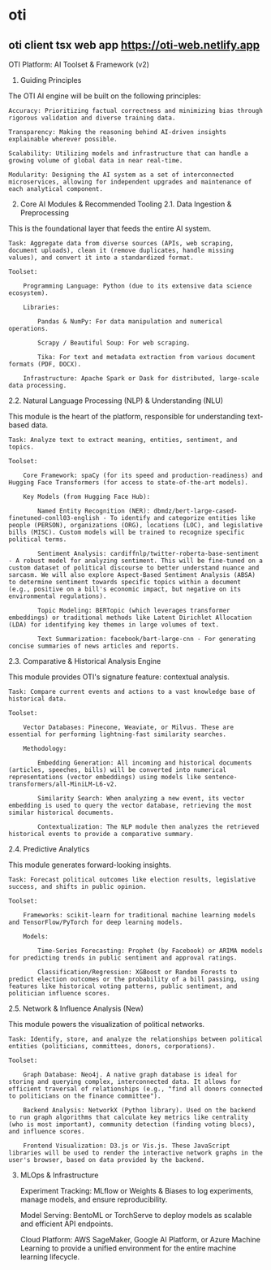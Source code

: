 # oti
oti client tsx web app
https://oti-web.netlify.app
---
OTI Platform: AI Toolset & Framework (v2)
1. Guiding Principles

The OTI AI engine will be built on the following principles:

    Accuracy: Prioritizing factual correctness and minimizing bias through rigorous validation and diverse training data.

    Transparency: Making the reasoning behind AI-driven insights explainable wherever possible.

    Scalability: Utilizing models and infrastructure that can handle a growing volume of global data in near real-time.

    Modularity: Designing the AI system as a set of interconnected microservices, allowing for independent upgrades and maintenance of each analytical component.

2. Core AI Modules & Recommended Tooling
2.1. Data Ingestion & Preprocessing

This is the foundational layer that feeds the entire AI system.

    Task: Aggregate data from diverse sources (APIs, web scraping, document uploads), clean it (remove duplicates, handle missing values), and convert it into a standardized format.

    Toolset:

        Programming Language: Python (due to its extensive data science ecosystem).

        Libraries:

            Pandas & NumPy: For data manipulation and numerical operations.

            Scrapy / Beautiful Soup: For web scraping.

            Tika: For text and metadata extraction from various document formats (PDF, DOCX).

        Infrastructure: Apache Spark or Dask for distributed, large-scale data processing.

2.2. Natural Language Processing (NLP) & Understanding (NLU)

This module is the heart of the platform, responsible for understanding text-based data.

    Task: Analyze text to extract meaning, entities, sentiment, and topics.

    Toolset:

        Core Framework: spaCy (for its speed and production-readiness) and Hugging Face Transformers (for access to state-of-the-art models).

        Key Models (from Hugging Face Hub):

            Named Entity Recognition (NER): dbmdz/bert-large-cased-finetuned-conll03-english - To identify and categorize entities like people (PERSON), organizations (ORG), locations (LOC), and legislative bills (MISC). Custom models will be trained to recognize specific political terms.

            Sentiment Analysis: cardiffnlp/twitter-roberta-base-sentiment - A robust model for analyzing sentiment. This will be fine-tuned on a custom dataset of political discourse to better understand nuance and sarcasm. We will also explore Aspect-Based Sentiment Analysis (ABSA) to determine sentiment towards specific topics within a document (e.g., positive on a bill's economic impact, but negative on its environmental regulations).

            Topic Modeling: BERTopic (which leverages transformer embeddings) or traditional methods like Latent Dirichlet Allocation (LDA) for identifying key themes in large volumes of text.

            Text Summarization: facebook/bart-large-cnn - For generating concise summaries of news articles and reports.

2.3. Comparative & Historical Analysis Engine

This module provides OTI's signature feature: contextual analysis.

    Task: Compare current events and actions to a vast knowledge base of historical data.

    Toolset:

        Vector Databases: Pinecone, Weaviate, or Milvus. These are essential for performing lightning-fast similarity searches.

        Methodology:

            Embedding Generation: All incoming and historical documents (articles, speeches, bills) will be converted into numerical representations (vector embeddings) using models like sentence-transformers/all-MiniLM-L6-v2.

            Similarity Search: When analyzing a new event, its vector embedding is used to query the vector database, retrieving the most similar historical documents.

            Contextualization: The NLP module then analyzes the retrieved historical events to provide a comparative summary.

2.4. Predictive Analytics

This module generates forward-looking insights.

    Task: Forecast political outcomes like election results, legislative success, and shifts in public opinion.

    Toolset:

        Frameworks: scikit-learn for traditional machine learning models and TensorFlow/PyTorch for deep learning models.

        Models:

            Time-Series Forecasting: Prophet (by Facebook) or ARIMA models for predicting trends in public sentiment and approval ratings.

            Classification/Regression: XGBoost or Random Forests to predict election outcomes or the probability of a bill passing, using features like historical voting patterns, public sentiment, and politician influence scores.

2.5. Network & Influence Analysis (New)

This module powers the visualization of political networks.

    Task: Identify, store, and analyze the relationships between political entities (politicians, committees, donors, corporations).

    Toolset:

        Graph Database: Neo4j. A native graph database is ideal for storing and querying complex, interconnected data. It allows for efficient traversal of relationships (e.g., "find all donors connected to politicians on the finance committee").

        Backend Analysis: NetworkX (Python library). Used on the backend to run graph algorithms that calculate key metrics like centrality (who is most important), community detection (finding voting blocs), and influence scores.

        Frontend Visualization: D3.js or Vis.js. These JavaScript libraries will be used to render the interactive network graphs in the user's browser, based on data provided by the backend.

3. MLOps & Infrastructure

    Experiment Tracking: MLflow or Weights & Biases to log experiments, manage models, and ensure reproducibility.

    Model Serving: BentoML or TorchServe to deploy models as scalable and efficient API endpoints.

    Cloud Platform: AWS SageMaker, Google AI Platform, or Azure Machine Learning to provide a unified environment for the entire machine learning lifecycle.
